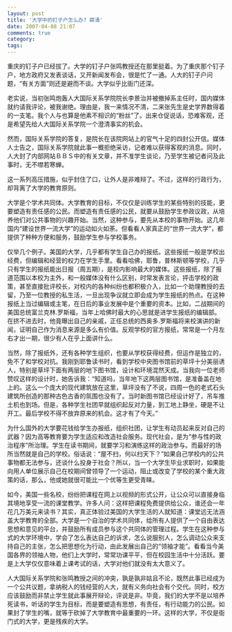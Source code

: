 ```yaml
---
layout: post
title: '大学中的钉子户怎么办? 薛涌'
date: 2007-04-08 21:07
comments: true
category: 
tags:
---
```

    

重庆的钉子户已经拔了。大学的钉子户张鸣教授还在那里挺着。为了重庆那个钉子户，地方政府又发表谈话，又开新闻发布会，很是忙了一通。人大的钉子户问题，“有关方面”则还是避而不谈。大学似乎比衙门还深。

老实说，当初张鸣炮轰人大国际关系学院院长李景治并被撤掉系主任时，国内媒体就约请我评论，被我谢绝。理由是，我一来情况不清，二来张先生是史学界数得着的一支笔。我个人与也算是他素不相识的“粉丝”了。出来仓促说话，恐难客观，还是希望先给人大国际关系学院一个澄清事实的机会。

然而，国际关系学院的答复，是院长在该院网站上的官气十足的四封公开信。媒体人士告之，国际关系学院就此事一概拒绝采访，记者难以获得客观的消息。同时，人大封了内部网站ＢＢＳ中的有关文章，并不准学生谈论，乃至学生被记者问及此事时，无不噤若寒蝉。

这一系列高压措施，似乎封住了口，让外人是非难辩了。不过，这样的行政行为，却背离了大学的教育原则。

大学是个学术共同体。大学教育的目标，不仅仅是训练学生的某些特别的技能，更要塑造有责任感的公民。而塑造有责任感的公民，就要从鼓励学生参政议政，从培养他们对公共事物的兴趣开始。当然，这种参与，要先从本校的事物开始。这几年国内“建设世界一流大学”的运动如火如荼。但看看人家真正的“世界一流大学”，都提供了种种方便和服务，鼓励学生参与学校事务。

仅举几个例子。美国的大学，几乎都有学生自己办的报纸。这些报纸一般是学校出经费，但编辑和经营的权力在学生手里。看看哈佛，耶鲁，普林斯顿等学校，几乎只有学生的报纸能出日报（周五期），是校内影响最大的媒体。这些报纸，除了报道范围以本校为主外，和一般媒体没有什么区别，时常发表言论，抨击学校的政策，甚至直接批评校长，对校内的各种纠纷也都积极介入，比如一个助理教授的去留，乃至一位教授的私生活，一旦出现争议就立即会成为学生报纸的热点。在这种报纸上当过编辑或主笔，在日后的事业发展中是个重要的资本。比如，二战期间的美国总统富兰克林.罗斯福，当年上哈佛时最大的心思就是进学生报纸的编辑部。在挤不进去时，他竟曝出自己的亲戚，正任总统的西奥多.罗斯福将来校演讲的新闻，证明自己作为消息来源是多么有价值。反观学校的官方报纸，常常是一个月左右才出一期，很少有人在乎上面讲什么。

当然，除了报纸外，还有各种学生组织，也要从学校获得经费，但运作是独立的，免不了和学校对抗。我刚到耶鲁读书时，看到学校中央图书馆前的草坪十分美丽诱人，特别是草坪下面有两层的地下图书馆，设计和环境混然天成。当我向一位老师赞叹这样的设计时，她告诉我：“知道吗，当年地下这两层图书馆，是准备盖在地上的。这么一个庞大的现代建筑放在这里，草坪没有了不说，四周一色的老式石头建筑所创造的那种古色古香的氛围也没有了。当时新图书馆已经设计好了，吊车推土机也到场。但是，各种学生社团早就组织起反对力量，到工地上静坐，硬是不让开工。最后学校不得不放弃原来的机会。这才有了今天。”

为什么国外的大学要花钱给学生办报纸，组织社团，让学生有动员起来反对自己的武器？因为高等教育要为学生适应和改造社会服务。现代社会，是为“参与性的政治程序”所治理。学生在读书期间，就要学习和演练这样的政治参与。而最好的场所当然就是自己的学校。俗话说：“屋不扫，何以扫天下？”如果自己学校内的公共事物都无法参与，还谈什么投身于社会？所以，当一个大学生毕业求职时，如果能向用人单位展示自己在校期间曾领导了一个运动，阻止或改变了学校的某个重大政策的话，那么，他或她就很可能比一个优等生更受青睐。

如今，美国一些名校，纷纷把课程在网上以视频的形式公开，让公众可以直接身临其境地享受一流的课堂教学。许多人问：这样把课程免费提供给公众，谁还会一年花几万美元来读书？其实，真正体验过美国的大学生活的人就知道：课堂远无法涵盖大学教育的全部。大学是一个自治的学术共同体，给所有人提供了一个自由表达思想和意见的平台，并鼓励所有成员参与这个共同体的管理过程。学生在这种参与式的大学环境中，学会了怎么表达自己的诉求，怎么说服别人，怎么调动公众来支持自己的主张，怎么把思想化为行动，由此发展出自己的“领袖才能”。看看当今美国各界的领袖人物，他们上大学时，常常功课平平，但在校园生活中十分活跃。要是上大学仅仅意味着上课考试的话，大学对他们就没有太大意义了。

人大国际关系学院和张鸣教授之间的冲突，孰是孰非姑且不论，既然此事已经成为一个公共议题，拿纳税人的钱经营的人大，就有义务向社会有个交代。同时，校方应该鼓励而非禁止学生就此事展开辩论，评说是非。毕竟，我们的大学不是以培养死读书，听话的学生为目标，而是要塑造有思想，有责任，有行动能力的公民。如果封了学生的嘴，就等于砍掉了大学教育中最重要的一环。这样的大学，不仅是衙门式的大学，更是残疾的大学。
